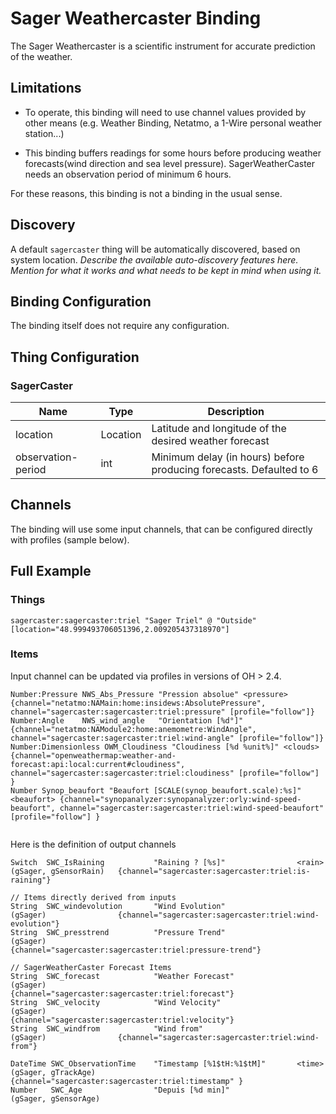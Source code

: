 # Sager Weathercaster Binding

The Sager Weathercaster is a scientific instrument for accurate prediction of the weather. 

## Limitations

* To operate, this binding will need to use channel values provided by other means (e.g. Weather Binding, Netatmo, a 1-Wire personal weather station...)

* This binding buffers readings for some hours before producing weather forecasts(wind direction and sea level pressure). SagerWeatherCaster needs an observation period of minimum 6 hours.

For these reasons, this binding is not a binding in the usual sense.

## Discovery

A default `sagercaster` thing will be automatically discovered, based on system location.
_Describe the available auto-discovery features here. Mention for what it works and what needs to be kept in mind when using it._

## Binding Configuration

The binding itself does not require any configuration.

## Thing Configuration

### SagerCaster

| Name               | Type     | Description                                                              |
|--------------------|----------|--------------------------------------------------------------------------|
| location           | Location | Latitude and longitude of the desired weather forecast                   |
| observation-period | int      | Minimum delay (in hours) before producing forecasts. Defaulted to 6      |

## Channels

The binding will use some input channels, that can be configured directly with profiles (sample below).

## Full Example

### Things

```
sagercaster:sagercaster:triel "Sager Triel" @ "Outside" [location="48.999493706051396,2.009205437318970"]
```

### Items

Input channel can be updated via profiles in versions of OH > 2.4.

```
Number:Pressure NWS_Abs_Pressure "Pression absolue" <pressure> {channel="netatmo:NAMain:home:insidews:AbsolutePressure", channel="sagercaster:sagercaster:triel:pressure" [profile="follow"]}
Number:Angle	NWS_wind_angle   "Orientation [%d°]" 	{channel="netatmo:NAModule2:home:anemometre:WindAngle", channel="sagercaster:sagercaster:triel:wind-angle" [profile="follow"]}
Number:Dimensionless OWM_Cloudiness "Cloudiness [%d %unit%]" <clouds> {channel="openweathermap:weather-and-forecast:api:local:current#cloudiness", channel="sagercaster:sagercaster:triel:cloudiness" [profile="follow"] }
Number Synop_beaufort "Beaufort [SCALE(synop_beaufort.scale):%s]" <beaufort> {channel="synopanalyzer:synopanalyzer:orly:wind-speed-beaufort", channel="sagercaster:sagercaster:triel:wind-speed-beaufort" [profile="follow"] }
           	
```

Here is the definition of output channels

```
Switch  SWC_IsRaining           "Raining ? [%s]"                <rain>  (gSager, gSensorRain)   {channel="sagercaster:sagercaster:triel:is-raining"}
    
// Items directly derived from inputs
String  SWC_windevolution       "Wind Evolution"                        (gSager)                {channel="sagercaster:sagercaster:triel:wind-evolution"}
String  SWC_presstrend          "Pressure Trend"                        (gSager)                {channel="sagercaster:sagercaster:triel:pressure-trend"}

// SagerWeatherCaster Forecast Items
String  SWC_forecast            "Weather Forecast"                      (gSager)                {channel="sagercaster:sagercaster:triel:forecast"}
String  SWC_velocity            "Wind Velocity"                         (gSager)                {channel="sagercaster:sagercaster:triel:velocity"}
String  SWC_windfrom            "Wind from"                             (gSager)                {channel="sagercaster:sagercaster:triel:wind-from"}
 
DateTime SWC_ObservationTime    "Timestamp [%1$tH:%1$tM]"       <time>  (gSager, gTrackAge)     {channel="sagercaster:sagercaster:triel:timestamp" }
Number   SWC_Age                "Depuis [%d min]"                       (gSager, gSensorAge)
```


